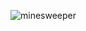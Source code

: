 ![minesweeper](https://user-images.githubusercontent.com/44300521/49701374-a7f25c00-fbb9-11e8-82fe-018d4ba39ce5.gif)
